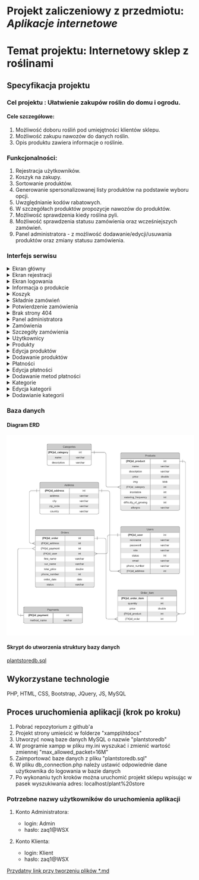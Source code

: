 # Projekt zaliczeniowy z przedmiotu: _**Aplikacje internetowe**_

# Temat projektu: Internetowy sklep z roślinami
## Specyfikacja projektu
### Cel projektu : Ułatwienie zakupów roślin do domu i ogrodu.
#### Cele szczegółowe:
   1. Możliwość doboru rośliń pod umiejętności klientów sklepu.
   2. Możliwość zakupu nawozów do danych roślin.
   3. Opis produktu zawiera informacje o roślinie.
###  Funkcjonalności:
   1. Rejestracja użytkowników.
   2. Koszyk na zakupy.
   3. Sortowanie produktów.
   4. Generowanie spersonalizowanej listy produktów na podstawie wyboru opcji.
   5. Uwzględnianie kodów rabatowych.
   6. W szczegółach produktów propozycje nawozów do produktów.
   7. Możliwość sprawdzenia kiedy roślina pyli.
   8. Możliwość sprawdzenia statusu zamówienia oraz wcześniejszych zamówień.
   9. Panel administratora - z możliwość dodawanie/edycji/usuwania produktów oraz zmiany statusu zamówienia.
### Interfejs serwisu

   <details>
       <summary>Ekran główny </summary>
	
![home](https://github.com/SebaPL21/Plant_Store/blob/main/images/home1.JPG)

   </details>
	<details>
       <summary>Ekran rejestracji</summary>
<img src="images/register.JPG">

   </details>
   <details>
       <summary>Ekran logowania</summary>
<img src="images/login.JPG">

   </details>
   <details>
       <summary>Informacja o produkcie</summary>
<img src="images/product_detail.JPG">

   </details>
   <details>
       <summary>Koszyk</summary>
<img src="images/cart.JPG">

   </details>
      <details>
       <summary>Składnie zamówień</summary>
<img src="images/order.JPG">

   </details>
   <details>
       <summary>Potwierdzenie zamówienia</summary>
<img src="images/order_confirmation.JPG">

   </details>
      <details>
       <summary>Brak strony 404</summary>
<img src="images/not_found.JPG">

   </details>
       <details>
       <summary>Panel administratora </summary>
<img src="images/admin_panel.jpg">
   </details>
       <details>
       <summary>Zamówienia </summary>
<img src="images/order_admin.jpg">

   </details>
          <details>
       <summary>Szczegóły zamówienia </summary>
<img src="images/order_details_admin.jpg">
<img src="images/order_details_cd_admin.jpg">
   </details>
   
   <details>
       <summary>Użytkownicy </summary>
<img src="images/users_admin.jpg">

   </details>
      <details>
       <summary>Produkty </summary>
<img src="images/products_admin.jpg">

   </details>
         <details>
       <summary>Edycja produktów </summary>
<img src="images/products_edit_admin.jpg">

   </details>
            <details>
       <summary>Dodawanie produktów </summary>
<img src="images/products_add_admin.jpg">

   </details>
          <details>
       <summary>Płatności </summary>
<img src="images/payments_admin.jpg">

   </details>
         <details>
       <summary>Edycja płatności </summary>
<img src="images/payments_edit_admin.jpg">

   </details>
            <details>
       <summary>Dodawanie metod płatności </summary>
<img src="images/payments_add_admin.jpg">

   </details>
     <details>
       <summary>Kategorie </summary>
<img src="images/categories_admin.jpg">

   </details>
      <details>
       <summary>Edycja kategorii </summary>
<img src="images/categories_edit_admin.jpg">

   </details>
   <details>
       <summary>Dodawianie kategorii </summary>
<img src="images/categories_add_admin.jpg">

   </details>
   
### Baza danych
####	Diagram ERD
![alt text][logo]

[logo]: https://github.com/SebaPL21/Plant_Store/blob/main/DiagramERD.jpeg "DiagramERD"

####	Skrypt do utworzenia struktury bazy danych
[plantstoredb.sql](https://github.com/SebaPL21/Plant_Store/blob/main/plantstoredb.sql)
## Wykorzystane technologie

PHP, HTML, CSS, Bootstrap, JQuery, JS, MySQL

## Proces uruchomienia aplikacji (krok po kroku)

1. Pobrać repozytorium z github'a
2. Projekt strony umieścić w folderze "xampp\htdocs"
3. Utworzyć nową baze danych MySQL o nazwie "plantstoredb"
4. W programie xampp w pliku my.ini wyszukać i zmienić wartość zmiennej "max_allowed_packet=16M"
5. Zaimportować baze danych z pliku "plantstoredb.sql"
6. W pliku db_connection.php należy ustawić odpowiednie dane użytkownika do logowania w bazie danych
7. Po wykonaniu tych kroków można uruchomić projekt sklepu wpisując w pasek wyszukiwania adres: localhost/plant%20store

### Potrzebne nazwy użytkowników do uruchomienia aplikacji

1. Konto Administratora:
	* login: Admin
	* hasło: zaq1@WSX 
	
2. Konto Klienta:
	* login: Klient
	* hasło: zaq1@WSX 



[Przydatny link przy tworzeniu plików *.md ](https://github.com/adam-p/markdown-here/wiki/Markdown-Cheatsheet)

[logo]: https://gallery.dpcdn.pl/imgc/UGC/34567/g_-_960x640_-_s_x20131110194052_0.jpg "Strona główna"
